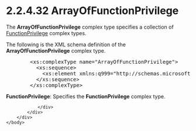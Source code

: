 <html dir="LTR" xmlns:mshelp="http://msdn.microsoft.com/mshelp" xmlns:ddue="http://ddue.schemas.microsoft.com/authoring/2003/5" xmlns:xlink="http://www.w3.org/1999/xlink" xmlns:tool="http://www.microsoft.com/tooltip">
    <head>
        <meta http-equiv="Content-Type" content="text/html; CHARSET=utf-8"></meta>
        <meta name="save" content="history"></meta>
        <title>2.2.4.32 ArrayOfFunctionPrivilege</title>
        <xml>
            <mshelp:toctitle title="2.2.4.32 ArrayOfFunctionPrivilege"></mshelp:toctitle>
            <mshelp:rltitle title="[MS-SSMDSWS-15]: ArrayOfFunctionPrivilege"></mshelp:rltitle>
            <mshelp:keyword index="A" term="bb02bff3-79e1-4d6f-91ea-14c17c69da88"></mshelp:keyword>
            <mshelp:attr name="DCSext.ContentType" value="open specification"></mshelp:attr>
            <mshelp:attr name="AssetID" value="bb02bff3-79e1-4d6f-91ea-14c17c69da88"></mshelp:attr>
            <mshelp:attr name="TopicType" value="kbRef"></mshelp:attr>
            <mshelp:attr name="DCSext.Title" value="[MS-SSMDSWS-15]: ArrayOfFunctionPrivilege" />
        </xml>
    </head>
    <body>
        <div id="header">
            <h1 class="heading">2.2.4.32 ArrayOfFunctionPrivilege</h1>
        </div>
        <div id="mainSection">
            <div id="mainBody">
                <div id="allHistory" class="saveHistory"></div>
                <div id="sectionSection0" class="section" name="collapseableSection">
                    

<p>The <b>ArrayOfFunctionPrivilege</b> complex type specifies a
collection of <a href="401d0abe-bb72-4cb8-bd00-48da285279d1.md">FunctionPrivilege</a>
complex types.</p>

<p>The following is the XML schema definition of the <b>ArrayOfFunctionPrivilege</b>
complex type.</p>

<dl>
<dd>
<div><pre>   &lt;xs:complexType name=&quot;ArrayOfFunctionPrivilege&quot;&gt;
     &lt;xs:sequence&gt;
       &lt;xs:element xmlns:q999=&quot;http://schemas.microsoft.com/sqlserver/masterdataservices/2009/09&quot; minOccurs=&quot;0&quot; maxOccurs=&quot;unbounded&quot; name=&quot;FunctionPrivilege&quot; nillable=&quot;true&quot; type=&quot;q999:FunctionPrivilege&quot; xmlns:xs=&quot;http://www.w3.org/2001/XMLSchema&quot; /&gt;
     &lt;/xs:sequence&gt;
   &lt;/xs:complexType&gt;
</pre></div>
</dd></dl>

<p><b>FunctionPrivilege</b>: Specifies the <b>FunctionPrivilege</b>
complex type.</p>


                </div>
            </div>
        </div>
    </body>
</html>